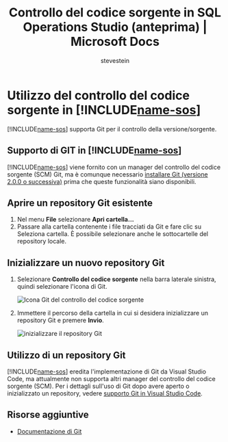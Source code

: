 ﻿---
title: Controllo del codice sorgente in SQL Operations Studio (anteprima) | Microsoft Docs
description: Informazioni su come configurare il controllo del codice sorgente in SQL Operations Studio (anteprima).
ms.custom: tools|sos
ms.date: 11/15/2017
ms.prod: sql
ms.reviewer: alayu; erickang; sstein
ms.suite: sql
ms.prod_service: sql-tools
ms.component: sos
ms.tgt_pltfrm: ''
ms.topic: conceptual
author: stevestein
ms.author: sstein
manager: craigg
ms.openlocfilehash: 58475a1c7bfb27f29c1e040de286c82d9c7a204f
ms.sourcegitcommit: 2ddc0bfb3ce2f2b160e3638f1c2c237a898263f4
ms.translationtype: MT
ms.contentlocale: it-IT
ms.lasthandoff: 05/03/2018
---
#  <a name="using-source-control-in-includename-sosincludesname-sos-shortmd"></a>Utilizzo del controllo del codice sorgente in [!INCLUDE[name-sos](../includes/name-sos-short.md)]

[!INCLUDE[name-sos](../includes/name-sos-short.md)] supporta Git per il controllo della versione/sorgente.


## <a name="git-support-in-includename-sosincludesname-sos-shortmd"></a>Supporto di GIT in [!INCLUDE[name-sos](../includes/name-sos-short.md)]

[!INCLUDE[name-sos](../includes/name-sos-short.md)] viene fornito con un manager del controllo del codice sorgente (SCM) Git, ma è comunque necessario [installare Git (versione 2.0.0 o successiva)](https://git-scm.com/download) prima che queste funzionalità siano disponibili. 



## <a name="open-an-existing-git-repository"></a>Aprire un repository Git esistente

1. Nel menu **File** selezionare **Apri cartella...**
2. Passare alla cartella contenente i file tracciati da Git e fare clic su Seleziona cartella. È possibile selezionare anche le sottocartelle del repository locale.


## <a name="initialize-a-new-git-repository"></a>Inizializzare un nuovo repository Git

1. Selezionare **Controllo del codice sorgente** nella barra laterale sinistra, quindi selezionare l'icona di Git.

   ![Icona Git del controllo del codice sorgente](media/source-control/source-control.png)

1. Immettere il percorso della cartella in cui si desidera inizializzare un repository Git e premere **Invio**.

   ![inizializzare il repository Git](media/source-control/initialize-git-repository.png)

## <a name="working-with-git-repositories"></a>Utilizzo di un repository Git

[!INCLUDE[name-sos](../includes/name-sos-short.md)] eredita l'implementazione di Git da Visual Studio Code, ma attualmente non supporta altri manager del controllo del codice sorgente (SCM). Per i dettagli sull'uso di Git dopo avere aperto o inizializzato un repository, vedere [supporto Git in Visual Studio Code](https://code.visualstudio.com/docs/editor/versioncontrol#_git-support).


## <a name="additional-resources"></a>Risorse aggiuntive
- [Documentazione di Git](https://git-scm.com/documentation)
